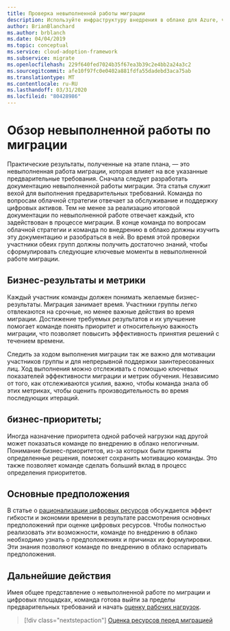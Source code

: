```yaml
---
title: Проверка невыполненной работы миграции
description: Используйте инфраструктуру внедрения в облаке для Azure, чтобы понять важность создания и просмотра невыполненной работы по миграции.
author: BrianBlanchard
ms.author: brblanch
ms.date: 04/04/2019
ms.topic: conceptual
ms.service: cloud-adoption-framework
ms.subservice: migrate
ms.openlocfilehash: 229f640fed7024b35f67ea3b39c2e4bb2a24a3c2
ms.sourcegitcommit: afe10f97fc0e0402a881fdfa55dadebd3aca75ab
ms.translationtype: MT
ms.contentlocale: ru-RU
ms.lasthandoff: 03/31/2020
ms.locfileid: "80428986"
---
```

# <a name="migration-backlog-review"></a>Обзор невыполненной работы по миграции

Практические результаты, полученные на этапе плана, — это невыполненная работа миграции, которая влияет на все указанные предварительные требования. Сначала следует разработать документацию невыполненной работы миграции. Эта статья служит вехой для выполнения предварительных требований. Команда по вопросам облачной стратегии отвечает за обслуживание и поддержку цифровых активов. Тем не менее за реализацию итоговой документации по невыполненной работе отвечает каждый, кто задействован в процессе миграции. В конце команда по вопросам облачной стратегии и команда по внедрению в облако должны изучить эту документацию и разобраться в ней. Во время этой проверки участники обеих групп должны получить достаточно знаний, чтобы сформулировать следующие ключевые моменты в невыполненной работе миграции.

## <a name="business-outcomes-and-metrics"></a>Бизнес-результаты и метрики

Каждый участник команды должен понимать желаемые бизнес-результаты. Миграция занимает время. Участники группы легко отвлекаются на срочные, но менее важные действия во время миграции. Достижение требуемых результатов и их улучшение помогает команде понять приоритет и относительную важность миграции, что позволяет повысить эффективность принятия решений с течением времени.

Следить за ходом выполнения миграции так же важно для мотивации участников группы и для непрерывной поддержки заинтересованных лиц. Ход выполнения можно отслеживать с помощью ключевых показателей эффективности миграции и метрик обучения. Независимо от того, как отслеживаются усилия, важно, чтобы команда знала об этих метриках, чтобы оценить производительность во время последующих итераций.

## <a name="business-priorities"></a>бизнес-приоритеты;

Иногда назначение приоритета одной рабочей нагрузки над другой может показаться команде по внедрению в облако нелогичным. Понимание бизнес-приоритетов, из-за которых были приняты определенные решения, поможет сохранить мотивацию команды. Это также позволяет команде сделать больший вклад в процесс определения приоритетов.

## <a name="core-assumptions"></a>Основные предположения

В статье о [рационализации цифровых ресурсов](../../../digital-estate/rationalize.md) обсуждается эффект гибкости и экономии времени в результате рассмотрения основных предположений при оценке цифровых ресурсов. Чтобы полностью реализовать эти возможности, команде по внедрению в облако необходимо узнать о предположениях и причинах их формулировки. Эти знания позволяют команде по внедрению в облако оспаривать предположения.

## <a name="next-steps"></a>Дальнейшие действия

Имея общее представление о невыполненной работе по миграции и цифровых площадках, команда готова выйти за пределы предварительных требований и начать [оценку рабочих нагрузок](../assess/index.md).

> [!div class="nextstepaction"]
> [Оценка ресурсов перед миграцией](../assess/index.md)

